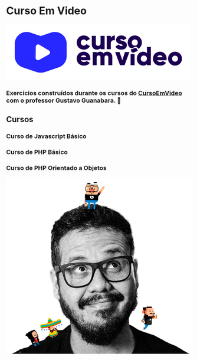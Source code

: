 # Curso Em Video
<img width="auto" src="https://github.com/PedroPadilhaPortella/Curso-Em-Video/blob/master/cursoemvideo-logo.png">

### Exercícios construídos durante os cursos do <a href="https://www.cursoemvideo.com/cursos/">CursoEmVideo<a/> com o professor Gustavo Guanabara. :octopus:

## Cursos
### Curso de Javascript Básico
### Curso de PHP Básico
### Curso de PHP Orientado a Objetos

 <img width="auto" src="https://github.com/PedroPadilhaPortella/Curso-Em-Video/blob/master/guana6.png">

